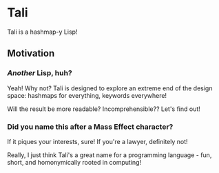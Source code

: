 # Tali 

Tali is a hashmap-y Lisp!

## Motivation

### *Another* Lisp, huh?

Yeah! Why not? Tali is designed to explore an extreme end of the
design space: hashmaps for everything, keywords everywhere! 

Will the result be more readable? Incomprehensible?? Let's find
out!

### Did you name this after a Mass Effect character? 

If it piques your interests, sure! If you're a lawyer, definitely
not!

Really, I just think Tali's a great name for a programming
language - fun, short, and homonymically rooted in computing!
